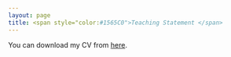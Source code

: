 ```yaml
---
layout: page
title: <span style="color:#1565C0">Teaching Statement </span> 
---
```

You can download my CV from [here](/uploads/teaching_statement_shalikashvili.pdf). 

<object data="/uploads/cv_irakli_shalikashvili.pdf" width="900" height="800" type='application/pdf'></object>
<br>
